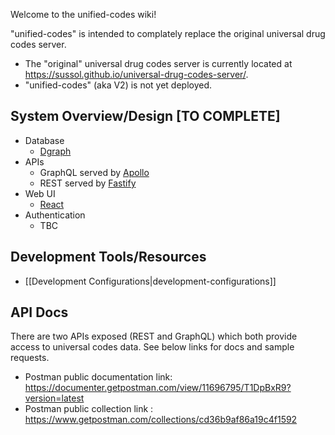 
Welcome to the unified-codes wiki!

"unified-codes" is intended to complately replace the original universal drug codes server. 
* The "original" universal drug codes server is currently located at https://sussol.github.io/universal-drug-codes-server/.
* "unified-codes" (aka V2) is not yet deployed.

## System Overview/Design [TO COMPLETE]
<!-- This is quite high level - A diagram may be useful -->
* Database 
  * [Dgraph](https://dgraph.io/docs/)
* APIs 
  * GraphQL served by [Apollo](https://www.apollographql.com/docs)
  * REST served by [Fastify](https://www.fastify.io/)
* Web UI 
  * [React](https://reactjs.org/docs)
* Authentication
  * TBC

## Development Tools/Resources
* [[Development Configurations|development-configurations]]

## API Docs
There are two APIs exposed (REST and GraphQL) which both provide access to universal codes data. See below links for docs and sample requests. 
* Postman public documentation link:  https://documenter.getpostman.com/view/11696795/T1DpBxR9?version=latest
* Postman public collection link : https://www.getpostman.com/collections/cd36b9af86a19c4f1592